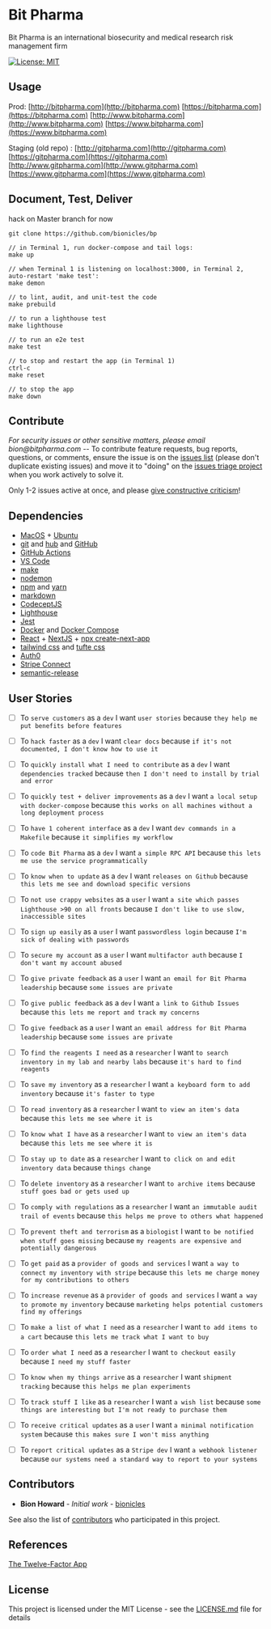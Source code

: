 # Bit Pharma

Bit Pharma is an international biosecurity and medical research risk management firm

[![License: MIT](https://img.shields.io/badge/License-MIT-green.svg)](https://github.com/bionicles/bp/blob/master/LICENSE)

## Usage

Prod:
[http://bitpharma.com](http://bitpharma.com)
[https://bitpharma.com](https://bitpharma.com)
[http://www.bitpharma.com](http://www.bitpharma.com)
[https://www.bitpharma.com](https://www.bitpharma.com)

Staging (old repo) :
[http://gitpharma.com](http://gitpharma.com)
[https://gitpharma.com](https://gitpharma.com)
[http://www.gitpharma.com](http://www.gitpharma.com)
[https://www.gitpharma.com](https://www.gitpharma.com)

## Document, Test, Deliver

hack on Master branch for now

```
git clone https://github.com/bionicles/bp

// in Terminal 1, run docker-compose and tail logs:
make up

// when Terminal 1 is listening on localhost:3000, in Terminal 2, auto-restart 'make test':
make demon

// to lint, audit, and unit-test the code
make prebuild

// to run a lighthouse test
make lighthouse

// to run an e2e test
make test

// to stop and restart the app (in Terminal 1)
ctrl-c
make reset

// to stop the app
make down
```

## Contribute

_For security issues or other sensitive matters, please email bion@bitpharma.com_ -- To contribute feature requests, bug reports, questions, or comments, ensure the issue is on the [issues list](https://github.com/bionicles/bp/issues) (please don't duplicate existing issues) and move it to "doing" on the [issues triage project](https://github.com/bionicles/bp/projects/1) when you work actively to solve it.

Only 1-2 issues active at once, and please [give constructive criticism](https://hbr.org/2019/03/the-feedback-fallacy)!

## Dependencies

- [MacOS](https://www.apple.com/macos/catalina/) + [Ubuntu](https://ubuntu.com/)
- [git](https://github.github.com/training-kit/downloads/github-git-cheat-sheet.pdf) and [hub](https://github.com/github/hub) and [GitHub](http://github.com/)
- [GitHub Actions](https://github.com/marketplace)
- [VS Code](https://code.visualstudio.com/download)
- [make](https://news.ycombinator.com/item?id=21566530)
- [nodemon](https://github.com/remy/nodemon#nodemon)
- [npm](https://npmjs.com) and [yarn](https://yarnpkg.com/lang/en/)
- [markdown](https://www.markdownguide.org/cheat-sheet/)
- [CodeceptJS](https://codecept.io/)
- [Lighthouse](https://github.com/GoogleChrome/lighthouse-ci)
- [Jest]()
- [Docker](https://docs.docker.com/develop/dev-best-practices/) and [Docker Compose](https://gist.github.com/jonlabelle/bd667a97666ecda7bbc4f1cc9446d43a)
- [React](https://reactjs.org/docs/hooks-intro.html) + [NextJS](https://nextjs.org/docs) + [npx create-next-app](https://github.com/zeit/next.js)
- [tailwind css](https://tailwindcss.com/) and [tufte css](https://edwardtufte.github.io/tufte-css/)
- [Auth0](https://auth0.com/docs/)
- [Stripe Connect](https://stripe.com/docs/connect)
- [semantic-release](https://github.com/semantic-release/semantic-release#commit-message-format)

## User Stories

- [ ] To `serve customers` as a `dev` I want `user stories` because `they help me put benefits before features`

- [ ] To `hack faster` as a `dev` I want `clear docs` because `if it's not documented, I don't know how to use it`

- [ ] To `quickly install what I need to contribute` as a `dev` I want `dependencies tracked` because `then I don't need to install by trial and error`

- [ ] To `quickly test + deliver improvements` as a `dev` I want `a local setup with docker-compose` because `this works on all machines without a long deployment process`

- [ ] To `have 1 coherent interface` as a `dev` I want `dev commands in a Makefile` because `it simplifies my workflow`

- [ ] To `code Bit Pharma` as a `dev` I want `a simple RPC API` because `this lets me use the service programmatically`

- [ ] To `know when to update` as a `dev` I want `releases on Github` because `this lets me see and download specific versions`

- [ ] To `not use crappy websites` as a `user` I want `a site which passes Lighthouse >90 on all fronts` because `I don't like to use slow, inaccessible sites`

- [ ] To `sign up easily` as a `user` I want `passwordless login` because `I'm sick of dealing with passwords`

- [ ] To `secure my account` as a `user` I want `multifactor auth` because `I don't want my account abused`

- [ ] To `give private feedback` as a `user` I want `an email for Bit Pharma leadership` because `some issues are private`

- [ ] To `give public feedback` as a `dev` I want `a link to Github Issues` because `this lets me report and track my concerns`

- [ ] To `give feedback` as a `user` I want `an email address for Bit Pharma leadership` because `some issues are private`

- [ ] To `find the reagents I need` as a `researcher` I want `to search inventory in my lab and nearby labs` because `it's hard to find reagents`

- [ ] To `save my inventory` as a `researcher` I want `a keyboard form to add inventory` because `it's faster to type`

- [ ] To `read inventory` as a `researcher` I want `to view an item's data` because `this lets me see where it is`

- [ ] To `know what I have` as a `researcher` I want `to view an item's data` because `this lets me see where it is`

- [ ] To `stay up to date` as a `researcher` I want `to click on and edit inventory data` because `things change`

- [ ] To `delete inventory` as a `researcher` I want `to archive items` because `stuff goes bad or gets used up`

- [ ] To `comply with regulations` as a `researcher` I want `an immutable audit trail of events` because `this helps me prove to others what happened`

- [ ] To `prevent theft and terrorism` as a `biologist` I want `to be notified when stuff goes missing` because `my reagents are expensive and potentially dangerous`

- [ ] To `get paid` as a `provider of goods and services` I want `a way to connect my inventory with stripe` because `this lets me charge money for my contributions to others`

- [ ] To `increase revenue` as a `provider of goods and services` I want `a way to promote my inventory` because `marketing helps potential customers find my offerings`

- [ ] To `make a list of what I need` as a `researcher` I want `to add items to a cart` because `this lets me track what I want to buy`

- [ ] To `order what I need` as a `researcher` I want `to checkout easily` because `I need my stuff faster`

- [ ] To `know when my things arrive` as a `researcher` I want `shipment tracking` because `this helps me plan experiments`

- [ ] To `track stuff I like` as a `researcher` I want `a wish list` because `some things are interesting but I'm not ready to purchase them`

- [ ] To `receive critical updates` as a `user` I want `a minimal notification system` because `this makes sure I won't miss anything`

- [ ] To `report critical updates` as a `Stripe dev` I want `a webhook listener` because `our systems need a standard way to report to your systems`

## Contributors

- **Bion Howard** - _Initial work_ - [bionicles](https://github.com/bionicles)

See also the list of [contributors](https://github.com/your/project/contributors) who participated in this project.

## References

[The Twelve-Factor App](https://12factor.net/)

## License

This project is licensed under the MIT License - see the [LICENSE.md](LICENSE.md) file for details
